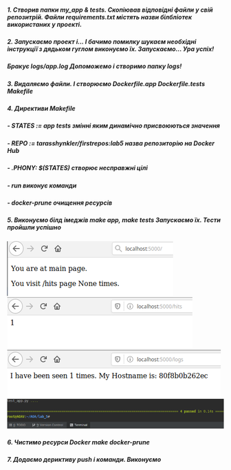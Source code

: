 ##### 1. Створив папки my_app & tests. Скопіював відповідні файли у свій репозитрій. Файли requirements.txt містять назви білбліотек використаних у проекті.
##### 2. Запускаємо проект і... І бачимо помилку шукаєм необхідні інструкції з дядьком гуглом виконуємо їх. Запускаємо... Ура успіх!
##### Бракує logs/app.log Допоможемо і створимо папку logs!
##### 3. Видаляємо файли. І створюємо Dockerfile.app Dockerfile.tests Makefile
##### 4. Директиви Makefile
##### - STATES := app tests змінні яким динамічно присвоюються значення
##### - REPO := tarasshynkler/firstrepos:lab5 назва репозиторію на Docker Hub
##### - .PHONY: $(STATES) створює несправжні цілі
##### - run виконує команди
##### - docker-prune очищення ресурсів
##### 5. Виконуємо білд імеджів make app, make tests Запускаємо їх. Тести пройшли успішно
![Screenshot](screenshots/screen1.png)
![Screenshot](screenshots/screen2.png)
![Screenshot](screenshots/screen3.png)
![Screenshot](screenshots/screen4.png)
##### 6. Чистимо ресурси Docker make docker-prune
##### 7. Додаємо дериктиву push і команди. Виконуємо